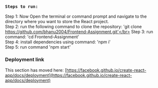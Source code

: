 
### `Steps to run: `
Step 1: Now Open the terminal or command prompt and navigate to the directory where you want to store the React project. </br>
Step 2: run the following command to clone the repository: 'git clone https://github.com/bhanu2004/Frontend-Assignment.git'</br>
Step 3: run command: 'cd Frontend-Assignment'</br>
Step 4: install dependencies using command: 'npm i'</br>
Step 5: run command 'npm start'</br>

### Deployment link

This section has moved here: [https://facebook.github.io/create-react-app/docs/deployment](https://facebook.github.io/create-react-app/docs/deployment)

